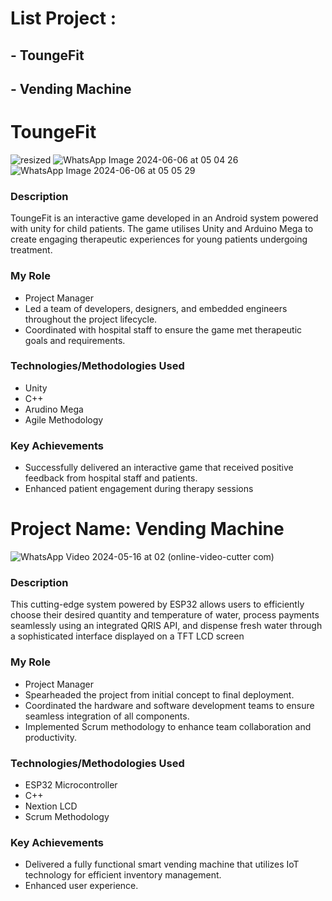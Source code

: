 # List Project :

## - ToungeFit
## - Vending Machine


# ToungeFit

![resized](https://github.com/menggiGit33/Project-List/assets/72879614/c55fd325-a948-4a4c-92ac-ccfd3156f13b)
![WhatsApp Image 2024-06-06 at 05 04 26](https://github.com/menggiGit33/Project-List/assets/72879614/7ab79e14-e82f-4c42-8ae6-ee91ee9aab48)
![WhatsApp Image 2024-06-06 at 05 05 29](https://github.com/menggiGit33/Project-List/assets/72879614/a850d6b2-84e7-4515-9222-a82dcfda83c0)



### Description
ToungeFit is an interactive game developed in an Android system powered with unity for child patients. The game utilises Unity and Arduino Mega to create engaging therapeutic experiences for young patients undergoing treatment.

### My Role
- Project Manager
- Led a team of developers, designers, and embedded engineers throughout the project lifecycle.
- Coordinated with hospital staff to ensure the game met therapeutic goals and requirements.

### Technologies/Methodologies Used
- Unity
- C++
- Arudino Mega
- Agile Methodology

### Key Achievements
- Successfully delivered an interactive game that received positive feedback from hospital staff and patients.
- Enhanced patient engagement during therapy sessions


# Project Name: Vending Machine
![WhatsApp Video 2024-05-16 at 02 (online-video-cutter com)](https://github.com/menggiGit33/Project-List/assets/72879614/6cfc6bd8-9d75-4977-88bd-f4648fcd46aa)

### Description
This cutting-edge system powered by ESP32 allows users to efficiently choose their desired quantity and temperature of water, process payments seamlessly using an integrated QRIS API, and dispense fresh water through a sophisticated interface displayed on a TFT LCD screen

### My Role
- Project Manager
- Spearheaded the project from initial concept to final deployment.
- Coordinated the hardware and software development teams to ensure seamless integration of all components.
- Implemented Scrum methodology to enhance team collaboration and productivity.

### Technologies/Methodologies Used
- ESP32 Microcontroller
- C++
- Nextion LCD
- Scrum Methodology

### Key Achievements
- Delivered a fully functional smart vending machine that utilizes IoT technology for efficient inventory management.
- Enhanced user experience.
